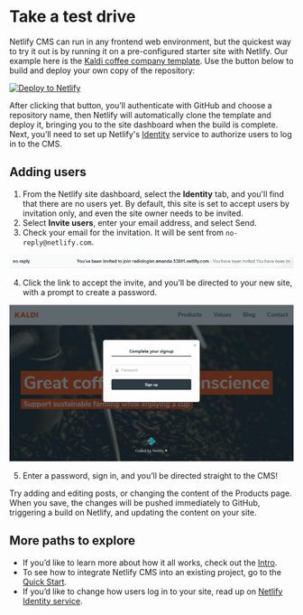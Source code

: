 # Take a test drive

Netlify CMS can run in any frontend web environment, but the quickest way to try it out is by running it on a pre-configured starter site with Netlify. Our example here is the [Kaldi coffee company template](https://github.com/netlify-templates/one-click-hugo-cms). Use the button below to build and deploy your own copy of the repository:

[![Deploy to Netlify](https://www.netlify.com/img/deploy/button.svg)](https://app.netlify.com/start/deploy?repository=https://github.com/netlify-templates/one-click-hugo-cms&stack=cms)

After clicking that button, you’ll authenticate with GitHub and choose a repository name, then Netlify will automatically clone the template and deploy it, bringing you to the site dashboard when the build is complete. Next, you’ll need to set up Netlify's [Identity](https://www.netlify.com/docs/identity) service to authorize users to log in to the CMS.

## Adding users

1. From the Netlify site dashboard, select the **Identity** tab, and you'll find that there are no users yet. By default, this site is set to accept users by invitation only, and even the site owner needs to be invited.
2. Select **Invite users**, enter your email address, and select Send.
3. Check your email for the invitation. It will be sent from `no-reply@netlify.com`.

![Sample email subject line: You've been invited to join radiologist-amanda-53841.netlify.com](/img/email-subject.png?raw=true)

4. Click the link to accept the invite, and you’ll be directed to your new site, with a prompt to create a password.

!["Complete your signup" modal on the Kaldi coffee site](/img/create-password.png?raw=true)

5. Enter a password, sign in, and you’ll be directed straight to the CMS!

Try adding and editing posts, or changing the content of the Products page. When you save, the changes will be pushed immediately to GitHub, triggering a build on Netlify, and updating the content on your site.

## More paths to explore
- If you’d like to learn more about how it all works, check out the [Intro](/docs/intro). 
- To see how to integrate Netlify CMS into an existing project, go to the [Quick Start](/docs/quick-start).
- If you’d like to change how users log in to your site, read up on [Netlify Identity service](https://www.netlify.com/docs/identity).